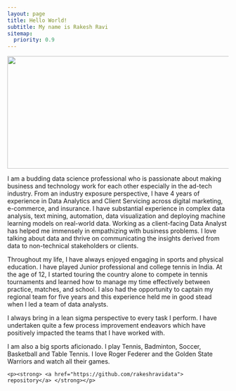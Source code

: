 ```yaml
---
layout: page
title: Hello World!
subtitle: My name is Rakesh Ravi
sitemap:
  priority: 0.9
---
```



<img src="{{ '/assets/img/KuduvaUmasankar_RakeshRavi.png' | prepend: site.baseurl }}" id="about-img"  style="width:1024px;height:256px;">

<div id="describe-text">
	<p>I am a budding data science professional who is passionate about making business and technology work for each other especially in the ad-tech industry.  From an industry exposure perspective, I have 4 years of experience in Data Analytics and Client Servicing across digital marketing, e-commerce, and insurance. I have substantial experience in complex data analysis, text mining, automation, data visualization and deploying machine learning models on real-world data. Working as a client-facing Data Analyst has helped me immensely in empathizing with business problems. I love talking about data and thrive on communicating the insights derived from data to non-technical stakeholders or clients.</p>

<p>Throughout my life, I have always enjoyed engaging in sports and physical education. I have played Junior professional and college tennis in India. At the age of 12, I started touring the country alone to compete in tennis tournaments and learned how to manage my time effectively between practice, matches, and school. I also had the opportunity to captain my regional team for five years and this experience held me in good stead when I led a team of data analysts.</p>

<p>I always bring in a lean sigma perspective to every task I perform. I have undertaken quite a few process improvement endeavors which have positively impacted the teams that I have worked with.</p>

<p>I am also a big sports aficionado. I play Tennis, Badminton, Soccer, Basketball and Table Tennis. I love Roger Federer and the Golden State Warriors and watch all their games.</p>

	<p><strong> <a href="https://github.com/rakeshravidata"> repository</a> </strong></p>
</div>
